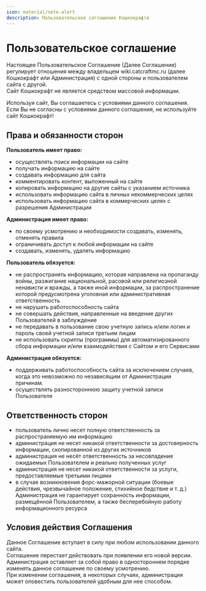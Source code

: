 ```yaml
---
icon: material/note-alert
description: Пользовательское соглашение Кошкокрафта
---
```


# Пользовательское соглашение

Настоящее Пользовательское Соглашение (Далее Соглашение) регулирует отношения между владельцем wiki.catcraftmc.ru (далее Кошкокрафт или Администрация) с одной стороны и пользователем сайта с другой.  
Сайт Кошкокрафт не является средством массовой информации.  

Используя сайт, Вы соглашаетесь с условиями данного соглашения.  
Если Вы не согласны с условиями данного соглашения, не используйте сайт Кошкокрафт!

## Права и обязанности сторон  

**Пользователь имеет право:**

- осуществлять поиск информации на сайте  
- получать информацию на сайте  
- создавать информацию для сайта  
- комментировать контент, выложенный на сайте  
- копировать информацию на другие сайты с указанием источника  
- использовать информацию сайта в личных некоммерческих целях  
- использовать информацию сайта в коммерческих целях с разрешения Администрации  

**Администрация имеет право:**

- по своему усмотрению и необходимости создавать, изменять, отменять правила  
- ограничивать доступ к любой информации на сайте  
- создавать, изменять, удалять информацию  

**Пользователь обязуется:**

- не распространять информацию, которая направлена на пропаганду войны, разжигание национальной, расовой или религиозной ненависти и вражды, а также иной информации, за распространение которой предусмотрена уголовная или административная ответственность  
- не нарушать работоспособность сайта  
- не совершать действия, направленные на введение других Пользователей в заблуждение  
- не передавать в пользование свою учетную запись и/или логин и пароль своей учетной записи третьим лицам  
- не использовать скрипты (программы) для автоматизированного сбора информации и/или взаимодействия с Сайтом и его Сервисами  

**Администрация обязуется:**  
- поддерживать работоспособность сайта за исключением случаев, когда это невозможно по независящим от Администрации причинам.  
- осуществлять разностороннюю защиту учетной записи Пользователя  

## Ответственность сторон

- пользователь лично несет полную ответственность за распространяемую им информацию  
- администрация не несет никакой ответственности за достоверность информации, скопированной из других источников  
- администрация не несёт ответственность за несовпадение ожидаемых Пользователем и реально полученных услуг  
- администрация не несет никакой ответственности за услуги, предоставляемые третьими лицами  
- в случае возникновения форс-мажорной ситуации (боевые действия, чрезвычайное положение, стихийное бедствие и т. д.) Администрация не гарантирует сохранность информации, размещённой Пользователем, а также бесперебойную работу информационного ресурса  

## Условия действия Соглашения

Данное Соглашение вступает в силу при любом использовании данного сайта.  
Соглашение перестает действовать при появлении его новой версии.  
Администрация оставляет за собой право в одностороннем порядке изменять данное соглашение по своему усмотрению.  
При изменении соглашения, в некоторых случаях, администрация может оповестить пользователей удобным для нее способом.  